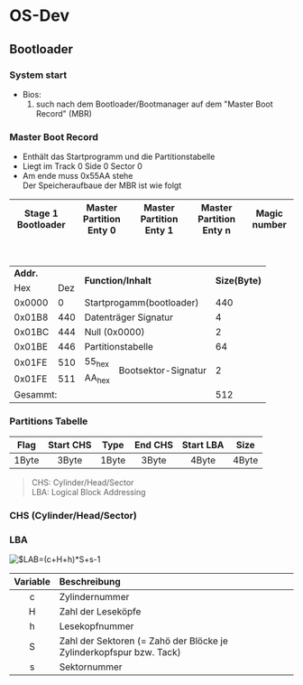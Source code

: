 # OS-Dev

## Bootloader
### System start

- Bios:
  1. such nach dem Bootloader/Bootmanager auf dem "Master Boot Record" (MBR)
 
### Master Boot Record
 - Enthält das Startprogramm und die Partitionstabelle
 - Liegt im Track 0 Side 0 Sector 0
 - Am ende muss 0x55AA stehe<br/>
Der Speicheraufbaue der MBR ist wie folgt 

| Stage 1 Bootloader | Master Partition Enty 0 | Master Partition Enty 1 | Master Partition Enty n | Magic number |
| ------------------ | ----------------------- | ----------------------- | ----------------------- | ------------ |
<br/>
<table border="0">
 <tr>
    <td colspan="2"><b>Addr.</b>
    <td rowspan="2" colspan="2"><b>Function/Inhalt</b></td>
    <td rowspan="2"><b>Size(Byte)</b></td>
 </tr>
 <tr>
    <td>Hex</td>
    <td>Dez</td>
 </tr>
 <tr>
    <td>0x0000</td>
    <td>0</td>
    <td colspan="2">Startprogamm(bootloader)</td>
    <td>440</td>
 </tr>
 <tr>
    <td>0x01B8</td>
    <td>440</td>
    <td colspan="2">Datenträger Signatur</td>
    <td>4</td>
 </tr>
 <tr>
    <td>0x01BC</td>
    <td>444</td>
    <td colspan="2">Null (0x0000)</td>
    <td>2</td>
 </tr> 
 <tr>
    <td>0x01BE</td>
    <td>446</td>
    <td colspan="2">Partitionstabelle</td>
    <td>64</td>
 </tr>
 <tr>
    <td>0x01FE</td>
    <td>510</td>
    <td>55<sub>hex</sub>
    <td rowspan="2">Bootsektor-Signatur</td>
    <td rowspan="2">2</td>
 </tr>
 <tr >
    <td>0x01FE</td>
    <td>511</td>
    <td>AA<sub>hex</sub>
 </tr>
 <tr>
  <td colspan="4">Gesammt:</td>
  <td>512</td>
</table>

### Partitions Tabelle 
| Flag  | Start CHS | Type  | End CHS | Start LBA | Size  |
| :---: | :-------: | :---: | :-----: | :-------: | :---: |
| 1Byte |   3Byte   | 1Byte |  3Byte  |   4Byte   | 4Byte |

> CHS: Cylinder/Head/Sector<br/>
> LBA: Logical Block Addressing<br/>
### CHS (Cylinder/Head/Sector)

### LBA 
<img src="https://latex.codecogs.com/gif.latex?$LAB=(C&plus;H&plus;h)*S&plus;s-1" title="$LAB=(c+H+h)*S+s-1"/><br/>

| Variable | Beschreibung                                                         |
| :------: | :------------------------------------------------------------------- |
|    c     | Zylindernummer                                                       |
|    H     | Zahl der Leseköpfe                                                   |
|    h     | Lesekopfnummer                                                       |
|    S     | Zahl der Sektoren (= Zahö der Blöcke je Zylinderkopfspur  bzw. Tack) |
|    s     | Sektornummer                                                         |
